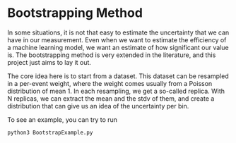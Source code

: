 
# Bootstrapping Method

In some situations, it is not that easy to estimate the uncertainty that we can have in our measurement. Even when we want to estimate the efficiency of a machine learning model, we want an estimate of how significant our value is. The bootstrapping method is very extended in the literature, and this project just aims to lay it out.

The core idea here is to start from a dataset. This dataset can be resampled in a per-event weight, where the weight comes usually from a Poisson distribution of mean 1. In each resampling, we get a so-called replica. With N replicas, we can extract the mean and the stdv of them, and create a distribution that can give us an idea of the uncertainty per bin.

To see an example, you can try to run

```bash
python3 BootstrapExample.py
```